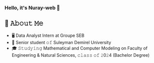 ### Hello, it's Nuray-web 👋

<!--
**Nuray-web/Nuray-web** is a ✨ _special_ ✨ repository because its `README.md` (this file) appears on your GitHub profile.

Here are some ideas to get you started:

- 🔭 I’m currently working on ...
- 🌱 I’m currently learning ...
- 👯 I’m looking to collaborate on ...
- 🤔 I’m looking for help with ...
- 💬 Ask me about ...
- 📫 How to reach me: ...
- 😄 Pronouns: ...
- ⚡ Fun fact: ...
-->

## :book: 𝙰𝚋𝚘𝚞𝚝 𝙼𝚎
- 🖥  Data Analyst Intern at Groupe SEB
- 💼 Senior student 𝚘𝚏 Suleyman Demirel University
- 🎓 𝚂𝚝𝚞𝚍𝚢𝚒𝚗𝚐 Mathematical and Computer Modeling on Faculty of Engineering & Natural Sciences, 𝚌𝚕𝚊𝚜𝚜 𝚘𝚏 𝟸0𝟸4 (Bachelor Degree)
